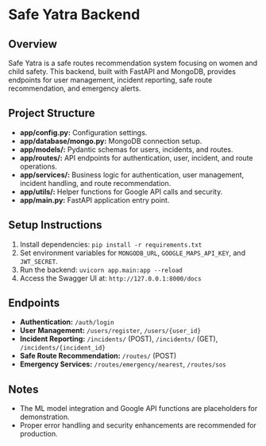 # Safe Yatra Backend

## Overview
Safe Yatra is a safe routes recommendation system focusing on women and child safety. This backend, built with FastAPI and MongoDB, provides endpoints for user management, incident reporting, safe route recommendation, and emergency alerts.

## Project Structure
- **app/config.py:** Configuration settings.
- **app/database/mongo.py:** MongoDB connection setup.
- **app/models/:** Pydantic schemas for users, incidents, and routes.
- **app/routes/:** API endpoints for authentication, user, incident, and route operations.
- **app/services/:** Business logic for authentication, user management, incident handling, and route recommendation.
- **app/utils/:** Helper functions for Google API calls and security.
- **app/main.py:** FastAPI application entry point.

## Setup Instructions
1. Install dependencies: `pip install -r requirements.txt`
2. Set environment variables for `MONGODB_URL`, `GOOGLE_MAPS_API_KEY`, and `JWT_SECRET`.
3. Run the backend: `uvicorn app.main:app --reload`
4. Access the Swagger UI at: `http://127.0.0.1:8000/docs`

## Endpoints
- **Authentication:** `/auth/login`
- **User Management:** `/users/register`, `/users/{user_id}`
- **Incident Reporting:** `/incidents/` (POST), `/incidents/` (GET), `/incidents/{incident_id}`
- **Safe Route Recommendation:** `/routes/` (POST)
- **Emergency Services:** `/routes/emergency/nearest`, `/routes/sos`

## Notes
- The ML model integration and Google API functions are placeholders for demonstration.
- Proper error handling and security enhancements are recommended for production.
